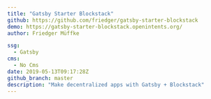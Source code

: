 ```yaml
---
title: "Gatsby Starter Blockstack"
github: https://github.com/friedger/gatsby-starter-blockstack
demo: https://gatsby-starter-blockstack.openintents.org/
author: Friedger Müffke

ssg:
  - Gatsby
cms:
  - No Cms
date: 2019-05-13T09:17:28Z
github_branch: master
description: "Make decentralized apps with Gatsby + Blockstack"
---
```


